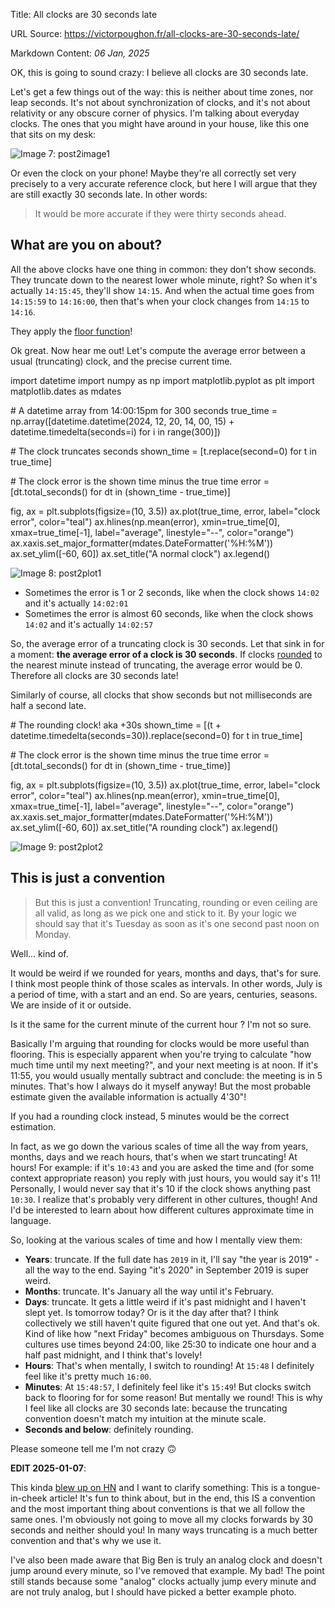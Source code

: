 Title: All clocks are 30 seconds late

URL Source: https://victorpoughon.fr/all-clocks-are-30-seconds-late/

Markdown Content:
_06 Jan, 2025_

OK, this is going to sound crazy: I believe all clocks are 30 seconds late.

Let's get a few things out of the way: this is neither about time zones, nor leap seconds. It's not about synchronization of clocks, and it's not about relativity or any obscure corner of physics. I'm talking about everyday clocks. The ones that you might have around in your house, like this one that sits on my desk:

![Image 7: post2image1](https://bear-images.sfo2.cdn.digitaloceanspaces.com/victorpoughon/post2image1-2.webp)

Or even the clock on your phone! Maybe they're all correctly set very precisely to a very accurate reference clock, but here I will argue that they are still exactly 30 seconds late. In other words:

> It would be more accurate if they were thirty seconds ahead.

What are you on about?
----------------------

All the above clocks have one thing in common: they don't show seconds. They truncate down to the nearest lower whole minute, right? So when it's actually `14:15:45`, they'll show `14:15`. And when the actual time goes from `14:15:59` to `14:16:00`, then that's when your clock changes from `14:15` to `14:16`.

They apply the [floor function](https://en.wikipedia.org/wiki/Floor_and_ceiling_functions)!

Ok great. Now hear me out! Let's compute the average error between a usual (truncating) clock, and the precise current time.

import datetime
import numpy as np
import matplotlib.pyplot as plt
import matplotlib.dates as mdates

\# A datetime array from 14:00:15pm for 300 seconds
true\_time \= np.array(\[datetime.datetime(2024, 12, 20, 14, 00, 15) + datetime.timedelta(seconds\=i) for i in range(300)\])

\# The clock truncates seconds
shown\_time \= \[t.replace(second\=0) for t in true\_time\]

\# The clock error is the shown time minus the true time
error \= \[dt.total\_seconds() for dt in (shown\_time \- true\_time)\]

fig, ax \= plt.subplots(figsize\=(10, 3.5))
ax.plot(true\_time, error, label\="clock error", color\="teal")
ax.hlines(np.mean(error), xmin\=true\_time\[0\], xmax\=true\_time\[\-1\], label\="average", linestyle\="--", color\="orange")
ax.xaxis.set\_major\_formatter(mdates.DateFormatter('%H:%M'))
ax.set\_ylim(\[\-60, 60\])
ax.set\_title("A normal clock")
ax.legend()

![Image 8: post2plot1](https://bear-images.sfo2.cdn.digitaloceanspaces.com/victorpoughon/post2plot1-1.webp)

*   Sometimes the error is 1 or 2 seconds, like when the clock shows `14:02` and it's actually `14:02:01`
*   Sometimes the error is almost 60 seconds, like when the clock shows `14:02` and it's actually `14:02:57`

So, the average error of a truncating clock is 30 seconds. Let that sink in for a moment: **the average error of a clock is 30 seconds**. If clocks [rounded](https://en.wikipedia.org/wiki/Rounding) to the nearest minute instead of truncating, the average error would be 0. Therefore all clocks are 30 seconds late!

Similarly of course, all clocks that show seconds but not milliseconds are half a second late.

\# The rounding clock! aka +30s
shown\_time \= \[(t + datetime.timedelta(seconds\=30)).replace(second\=0) for t in true\_time\]

\# The clock error is the shown time minus the true time
error \= \[dt.total\_seconds() for dt in (shown\_time \- true\_time)\]

fig, ax \= plt.subplots(figsize\=(10, 3.5))
ax.plot(true\_time, error, label\="clock error", color\="teal")
ax.hlines(np.mean(error), xmin\=true\_time\[0\], xmax\=true\_time\[\-1\], label\="average", linestyle\="--", color\="orange")
ax.xaxis.set\_major\_formatter(mdates.DateFormatter('%H:%M'))
ax.set\_ylim(\[\-60, 60\])
ax.set\_title("A rounding clock")
ax.legend()

![Image 9: post2plot2](https://bear-images.sfo2.cdn.digitaloceanspaces.com/victorpoughon/post2plot2-1.webp)

This is just a convention
-------------------------

> But this is just a convention! Truncating, rounding or even ceiling are all valid, as long as we pick one and stick to it. By your logic we should say that it's Tuesday as soon as it's one second past noon on Monday.

Well... kind of.

It would be weird if we rounded for years, months and days, that's for sure. I think most people think of those scales as intervals. In other words, July is a period of time, with a start and an end. So are years, centuries, seasons. We are inside of it or outside.

Is it the same for the current minute of the current hour ? I'm not so sure.

Basically I'm arguing that rounding for clocks would be more useful than flooring. This is especially apparent when you're trying to calculate "how much time until my next meeting?", and your next meeting is at noon. If it's 11:55, you would usually mentally subtract and conclude: the meeting is in 5 minutes. That's how I always do it myself anyway! But the most probable estimate given the available information is actually 4'30"!

If you had a rounding clock instead, 5 minutes would be the correct estimation.

In fact, as we go down the various scales of time all the way from years, months, days and we reach hours, that's when we start truncating! At hours! For example: if it's `10:43` and you are asked the time and (for some context appropriate reason) you reply with just hours, you would say it's 11! Personally, I would never say that it's 10 if the clock shows anything past `10:30`. I realize that's probably very different in other cultures, though! And I'd be interested to learn about how different cultures approximate time in language.

So, looking at the various scales of time and how I mentally view them:

*   **Years**: truncate. If the full date has `2019` in it, I'll say "the year is 2019" - all the way to the end. Saying "it's 2020" in September 2019 is super weird.
*   **Months**: truncate. It's January all the way until it's February.
*   **Days**: truncate. It gets a little weird if it's past midnight and I haven't slept yet. Is tomorrow today? Or is it the day after that? I think collectively we still haven't quite figured that one out yet. And that's ok. Kind of like how "next Friday" becomes ambiguous on Thursdays. Some cultures use times beyond 24:00, like 25:30 to indicate one hour and a half past midnight, and I think that's lovely!
*   **Hours**: That's when mentally, I switch to rounding! At `15:48` I definitely feel like it's pretty much `16:00`.
*   **Minutes**: At `15:48:57`, I definitely feel like it's `15:49`! But clocks switch back to flooring for for some reason! But mentally we round! This is why I feel like all clocks are 30 seconds late: because the truncating convention doesn't match my intuition at the minute scale.
*   **Seconds and below**: definitely rounding.

Please someone tell me I'm not crazy 🙃

**EDIT 2025-01-07**:

This kinda [blew up on HN](https://news.ycombinator.com/item?id=42612842) and I want to clarify something: This is a tongue-in-cheek article! It's fun to think about, but in the end, this IS a convention and the most important thing about conventions is that we all follow the same ones. I'm obviously not going to move all my clocks forwards by 30 seconds and neither should you! In many ways truncating is a much better convention and that's why we use it.

I've also been made aware that Big Ben is truly an analog clock and doesn't jump around every minute, so I've removed that example. My bad! The point still stands because some "analog" clocks actually jump every minute and are not truly analog, but I should have picked a better example photo.
